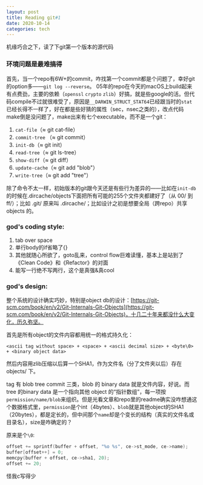 ```yaml
---
layout: post
title: Reading git#1
date: 2020-10-14
categories: tech
---
```


机缘巧合之下，读了下git第一个版本的源代码

### 环境问题是最难搞得

首先，当一个repo有6W+的commit，咋找第一个commit都是个问题了，幸好git的option多——`git log --reverse`。
05年的repo在今天的macOS上build起来有点费劲，主要的依赖（`openssl` `crypto` `zlib`）好搞，就是些google的活。但代码compile不过就很难受了，原因是`__DARWIN_STRUCT_STAT64`已经跟当时的`stat`已经长得不一样了，好在都是些好猜的属性（sec，nsec之类的），改点代码make倒是没问题了，make出来有七个executable，而不是一个git：

1. `cat-file`（≈ git cat-file） 
1. `commit-tree` （≈ git commit）
1. `init-db`（≈ git init） 
1. `read-tree`（≈ git ls-tree） 
1. `show-diff`（≈ git diff）
1. `update-cache`（≈ git add "blob"） 
1. `write-tree`（≈ git add "tree"）

除了命令不太一样，初始版本的git跟今天还是有些行为差异的——比如在`init-db`的时候在.dircache/objects下面把所有可能的255个文件夹都建好了（从 00/ 到 ff/）；比如 .git/ 原来叫 .dircache/；比如设计之初是想要全局（跨repo）共享 objects 的。

### god's coding style:

1. tab over space
1. 单行body的if省略了{}
1. 其他就随心所欲了，goto乱来，control flow巨难读懂，基本上是站到了《Clean Code》和《Refactor》的对面
1. 能写一行绝不写两行，这个是真强&真cool

### god's design: 
  
整个系统的设计确实巧妙，特别是object db的设计：[https://git-scm.com/book/en/v2/Git-Internals-Git-Objects](https://git-scm.com/book/en/v2/Git-Internals-Git-Objects)，十几二十年来都没什么大变化，历久弥坚。

首先是所有object的文件内容都用统一的格式持久化：
```
<ascii tag without space> + <space> + <ascii decimal size> + <byte\0> + <binary object data>
```
然后内容用zlib压缩以后算一个SHA1，作为文件名（分了文件夹以后）存在 objects/ 下。

tag 有 blob tree commit 三类，blob 的 binary data 就是文件内容，好说。而 tree 的binary data 是一个指向其他 object 的“指针数组”，每一项按`permission/name/blob`来组织。但是光看文章和repo里的readme确实没咋想通这个数据格式里，`permission`是个int（4bytes）、`blob`就是其他object的SHA1（20bytes），都是定长的，但中间那个`name`却是个变长的结构（真实的文件名或目录名），size是咋确定的？

原来是个`\0`:

```c
offset += sprintf(buffer + offset, "%o %s", ce->st_mode, ce->name);
buffer[offset++] = 0;
memcpy(buffer + offset, ce->sha1, 20);
offset += 20;
```

怪我c写得少
